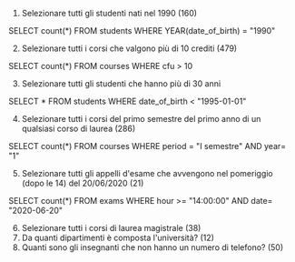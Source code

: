 1. Selezionare tutti gli studenti nati nel 1990 (160)

SELECT count(*)
FROM students
WHERE YEAR(date_of_birth) = "1990"

2. Selezionare tutti i corsi che valgono più di 10 crediti (479)

SELECT count(*)
FROM courses
WHERE cfu > 10 

3. Selezionare tutti gli studenti che hanno più di 30 anni

SELECT * 
FROM students
WHERE date_of_birth < "1995-01-01"

4. Selezionare tutti i corsi del primo semestre del primo anno di un qualsiasi corso di
laurea (286)

SELECT count(*) 
FROM courses
WHERE period = "I semestre" 
AND year= "1"


5. Selezionare tutti gli appelli d'esame che avvengono nel pomeriggio (dopo le 14) del
20/06/2020 (21)

SELECT count(*) 
FROM  exams
WHERE 
hour >= "14:00:00" 
AND  date= "2020-06-20"


6. Selezionare tutti i corsi di laurea magistrale (38)
7. Da quanti dipartimenti è composta l'università? (12)
8. Quanti sono gli insegnanti che non hanno un numero di telefono? (50)